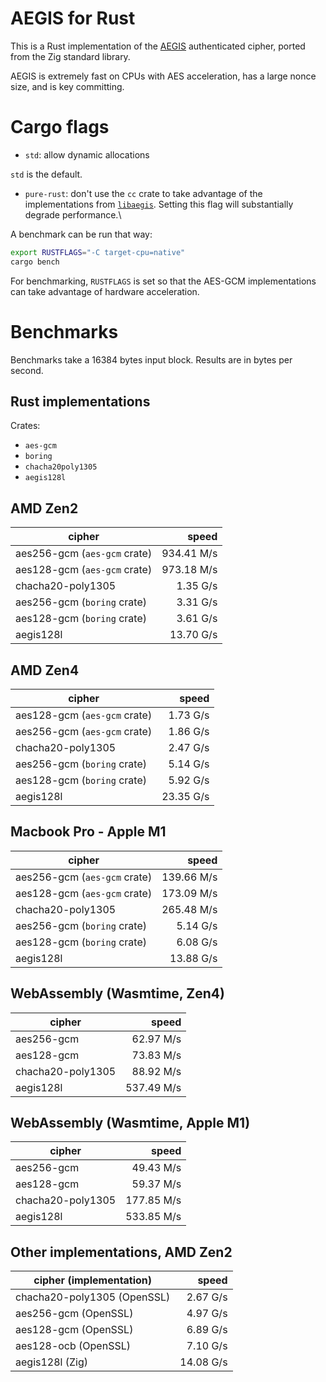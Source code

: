 # AEGIS for Rust

This is a Rust implementation of the
[AEGIS](https://datatracker.ietf.org/doc/draft-irtf-cfrg-aegis-aead/)
authenticated cipher, ported from the Zig standard library.

AEGIS is extremely fast on CPUs with AES acceleration, has a large nonce size,
and is key committing.

# Cargo flags

- `std`: allow dynamic allocations

`std` is the default.

- `pure-rust`: don't use the `cc` crate to take advantage of the implementations from [`libaegis`](https://github.com/jedisct1/libaegis). Setting this flag will substantially degrade performance.\

A benchmark can be run that way:

```sh
export RUSTFLAGS="-C target-cpu=native"
cargo bench
```

For benchmarking, `RUSTFLAGS` is set so that the AES-GCM implementations can take advantage of hardware acceleration.

# Benchmarks

Benchmarks take a 16384 bytes input block. Results are in bytes per second.

## Rust implementations

Crates:

- `aes-gcm`
- `boring`
- `chacha20poly1305`
- `aegis128l`

## AMD Zen2

| cipher                       |      speed |
| ---------------------------- | ---------: |
| aes256-gcm (`aes-gcm` crate) | 934.41 M/s |
| aes128-gcm (`aes-gcm` crate) | 973.18 M/s |
| chacha20-poly1305            |   1.35 G/s |
| aes256-gcm (`boring` crate)  |   3.31 G/s |
| aes128-gcm (`boring` crate)  |   3.61 G/s |
| aegis128l                    |  13.70 G/s |

## AMD Zen4

| cipher                       |     speed |
| ---------------------------- | --------: |
| aes128-gcm (`aes-gcm` crate) |  1.73 G/s |
| aes256-gcm (`aes-gcm` crate) |  1.86 G/s |
| chacha20-poly1305            |  2.47 G/s |
| aes256-gcm (`boring` crate)  |  5.14 G/s |
| aes128-gcm (`boring` crate)  |  5.92 G/s |
| aegis128l                    | 23.35 G/s |

## Macbook Pro - Apple M1

| cipher                       |      speed |
| ---------------------------- | ---------: |
| aes256-gcm (`aes-gcm` crate) | 139.66 M/s |
| aes128-gcm (`aes-gcm` crate) | 173.09 M/s |
| chacha20-poly1305            | 265.48 M/s |
| aes256-gcm (`boring` crate)  |   5.14 G/s |
| aes128-gcm (`boring` crate)  |   6.08 G/s |
| aegis128l                    |  13.88 G/s |

## WebAssembly (Wasmtime, Zen4)

| cipher            |      speed |
| ----------------- | ---------: |
| aes256-gcm        |  62.97 M/s |
| aes128-gcm        |  73.83 M/s |
| chacha20-poly1305 |  88.92 M/s |
| aegis128l         | 537.49 M/s |

## WebAssembly (Wasmtime, Apple M1)

| cipher            |      speed |
| ----------------- | ---------: |
| aes256-gcm        |  49.43 M/s |
| aes128-gcm        |  59.37 M/s |
| chacha20-poly1305 | 177.85 M/s |
| aegis128l         | 533.85 M/s |

## Other implementations, AMD Zen2

| cipher (implementation)     |     speed |
| --------------------------- | --------: |
| chacha20-poly1305 (OpenSSL) |  2.67 G/s |
| aes256-gcm (OpenSSL)        |  4.97 G/s |
| aes128-gcm (OpenSSL)        |  6.89 G/s |
| aes128-ocb (OpenSSL)        |  7.10 G/s |
| aegis128l (Zig)             | 14.08 G/s |